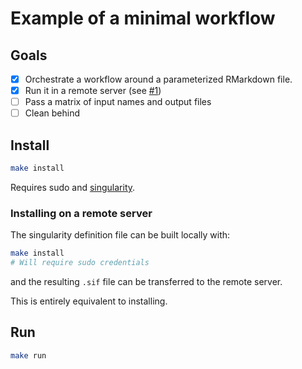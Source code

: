 # Example of a minimal workflow

## Goals

- [x] Orchestrate a workflow around a parameterized RMarkdown file.
- [x] Run it in a remote server (see [#1](https://github.com/RETURN-project/helloflow/issues/1))
- [ ] Pass a matrix of input names and output files
- [ ] Clean behind

## Install

```sh
make install
```

Requires sudo and [singularity](https://sylabs.io/guides/3.0/user-guide/index.html).

### Installing on a remote server

The singularity definition file can be built locally with:

```sh
make install
# Will require sudo credentials
```

and the resulting `.sif` file can be transferred to the remote server. 

This is entirely equivalent to installing.

## Run

```sh
make run
```

